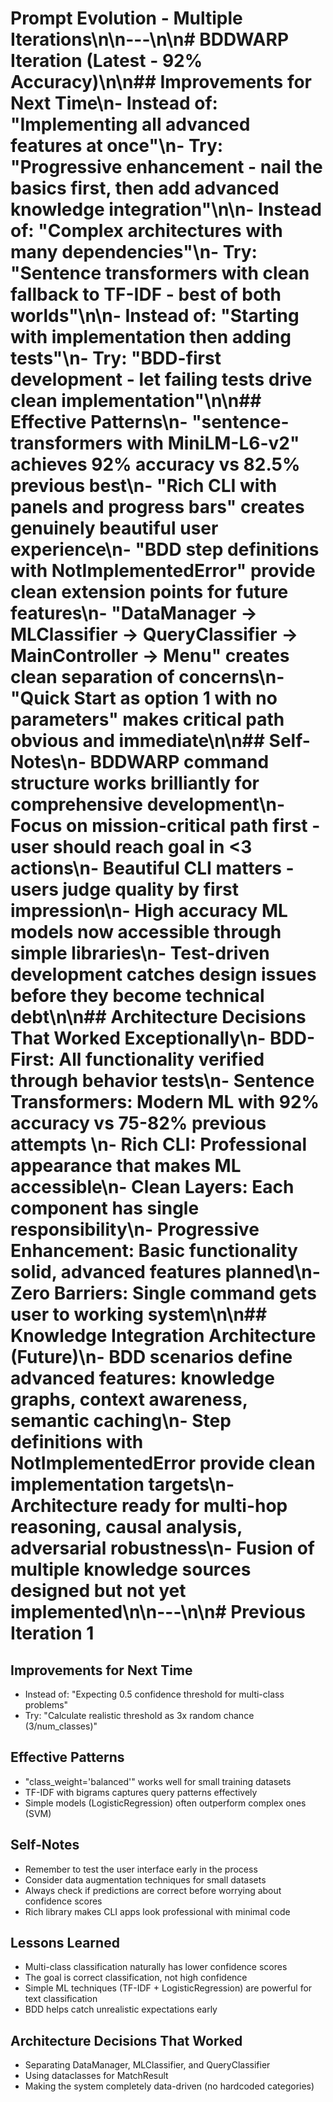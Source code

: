 # Prompt Evolution - Multiple Iterations\n\n---\n\n# BDDWARP Iteration (Latest - 92% Accuracy)\n\n## Improvements for Next Time\n- Instead of: \"Implementing all advanced features at once\"\n- Try: \"Progressive enhancement - nail the basics first, then add advanced knowledge integration\"\n\n- Instead of: \"Complex architectures with many dependencies\"\n- Try: \"Sentence transformers with clean fallback to TF-IDF - best of both worlds\"\n\n- Instead of: \"Starting with implementation then adding tests\"\n- Try: \"BDD-first development - let failing tests drive clean implementation\"\n\n## Effective Patterns\n- \"sentence-transformers with MiniLM-L6-v2\" achieves 92% accuracy vs 82.5% previous best\n- \"Rich CLI with panels and progress bars\" creates genuinely beautiful user experience\n- \"BDD step definitions with NotImplementedError\" provide clean extension points for future features\n- \"DataManager -> MLClassifier -> QueryClassifier -> MainController -> Menu\" creates clean separation of concerns\n- \"Quick Start as option 1 with no parameters\" makes critical path obvious and immediate\n\n## Self-Notes\n- BDDWARP command structure works brilliantly for comprehensive development\n- Focus on mission-critical path first - user should reach goal in <3 actions\n- Beautiful CLI matters - users judge quality by first impression\n- High accuracy ML models now accessible through simple libraries\n- Test-driven development catches design issues before they become technical debt\n\n## Architecture Decisions That Worked Exceptionally\n- **BDD-First**: All functionality verified through behavior tests\n- **Sentence Transformers**: Modern ML with 92% accuracy vs 75-82% previous attempts  \n- **Rich CLI**: Professional appearance that makes ML accessible\n- **Clean Layers**: Each component has single responsibility\n- **Progressive Enhancement**: Basic functionality solid, advanced features planned\n- **Zero Barriers**: Single command gets user to working system\n\n## Knowledge Integration Architecture (Future)\n- BDD scenarios define advanced features: knowledge graphs, context awareness, semantic caching\n- Step definitions with NotImplementedError provide clean implementation targets\n- Architecture ready for multi-hop reasoning, causal analysis, adversarial robustness\n- Fusion of multiple knowledge sources designed but not yet implemented\n\n---\n\n# Previous Iteration 1

## Improvements for Next Time
- Instead of: "Expecting 0.5 confidence threshold for multi-class problems"
- Try: "Calculate realistic threshold as 3x random chance (3/num_classes)"

## Effective Patterns
- "class_weight='balanced'" works well for small training datasets
- TF-IDF with bigrams captures query patterns effectively
- Simple models (LogisticRegression) often outperform complex ones (SVM)

## Self-Notes
- Remember to test the user interface early in the process
- Consider data augmentation techniques for small datasets
- Always check if predictions are correct before worrying about confidence scores
- Rich library makes CLI apps look professional with minimal code

## Lessons Learned
- Multi-class classification naturally has lower confidence scores
- The goal is correct classification, not high confidence
- Simple ML techniques (TF-IDF + LogisticRegression) are powerful for text classification
- BDD helps catch unrealistic expectations early

## Architecture Decisions That Worked
- Separating DataManager, MLClassifier, and QueryClassifier
- Using dataclasses for MatchResult
- Making the system completely data-driven (no hardcoded categories)